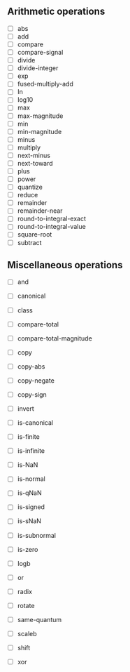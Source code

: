 ## Arithmetic operations

- [ ] abs
- [ ] add
- [ ] compare
- [ ] compare-signal
- [ ] divide
- [ ] divide-integer
- [ ] exp
- [ ] fused-multiply-add
- [ ] ln
- [ ] log10
- [ ] max
- [ ] max-magnitude
- [ ] min
- [ ] min-magnitude
- [ ] minus
- [ ] multiply
- [ ] next-minus
- [ ] next-toward
- [ ] plus
- [ ] power
- [ ] quantize
- [ ] reduce
- [ ] remainder
- [ ] remainder-near
- [ ] round-to-integral-exact
- [ ] round-to-integral-value
- [ ] square-root
- [ ] subtract

## Miscellaneous operations

- [ ] and
- [ ] canonical
- [ ] class
- [ ] compare-total
- [ ] compare-total-magnitude
- [ ] copy
- [ ] copy-abs
- [ ] copy-negate
- [ ] copy-sign
- [ ] invert
- [ ] is-canonical
- [ ] is-finite
- [ ] is-infinite
- [ ] is-NaN
- [ ] is-normal
- [ ] is-qNaN
- [ ] is-signed
- [ ] is-sNaN
- [ ] is-subnormal
- [ ] is-zero
- [ ] logb
- [ ] or
- [ ] radix
- [ ] rotate
- [ ] same-quantum
- [ ] scaleb
- [ ] shift
- [ ] xor 


